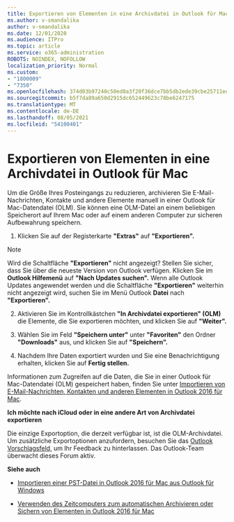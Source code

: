 ```yaml
---
title: Exportieren von Elementen in eine Archivdatei in Outlook für Mac
ms.author: v-smandalika
author: v-smandalika
ms.date: 12/01/2020
ms.audience: ITPro
ms.topic: article
ms.service: o365-administration
ROBOTS: NOINDEX, NOFOLLOW
localization_priority: Normal
ms.custom:
- "1800009"
- "7350"
ms.openlocfilehash: 374d03b97240c50ed8a3f20f36dce7bb5db2ede39cbe25711ed615efdbe1ac93
ms.sourcegitcommit: b5f7da89a650d2915dc652449623c78be6247175
ms.translationtype: MT
ms.contentlocale: de-DE
ms.lasthandoff: 08/05/2021
ms.locfileid: "54100401"
---
```

# <a name="export-items-to-an-archive-file-in-outlook-for-mac"></a>Exportieren von Elementen in eine Archivdatei in Outlook für Mac

Um die Größe Ihres Posteingangs zu reduzieren, archivieren Sie E-Mail-Nachrichten, Kontakte und andere Elemente manuell in einer Outlook für Mac-Datendatei (OLM). Sie können eine OLM-Datei an einem beliebigen Speicherort auf Ihrem Mac oder auf einem anderen Computer zur sicheren Aufbewahrung speichern.

1. Klicken Sie auf der Registerkarte **"Extras"** auf **"Exportieren".**

> [!NOTE]
> Wird die Schaltfläche **"Exportieren"** nicht angezeigt? Stellen Sie sicher, dass Sie über die neueste Version von Outlook verfügen. Klicken Sie im **Outlook Hilfemenü** auf **"Nach Updates suchen".** Wenn alle Outlook Updates angewendet werden und die Schaltfläche **"Exportieren"** weiterhin nicht angezeigt wird, suchen Sie im Menü Outlook **Datei** nach **"Exportieren".**

2. Aktivieren Sie im Kontrollkästchen **"In Archivdatei exportieren" (OLM)** die Elemente, die Sie exportieren möchten, und klicken Sie auf **"Weiter".**

3. Wählen Sie im Feld **"Speichern unter"** unter **"Favoriten"** den Ordner **"Downloads"** aus, und klicken Sie auf **"Speichern".**

4. Nachdem Ihre Daten exportiert wurden und Sie eine Benachrichtigung erhalten, klicken Sie auf **Fertig stellen.**

Informationen zum Zugreifen auf die Daten, die Sie in einer Outlook für Mac-Datendatei (OLM) gespeichert haben, finden Sie unter [Importieren von E-Mail-Nachrichten, Kontakten und anderen Elementen in Outlook 2016 für Mac](https://support.microsoft.com/office/import-and-export-outlook-email-contacts-and-calendar-92577192-3881-4502-b79d-c3bbada6c8ef#ID0EAACAAA=macOS).

**Ich möchte nach iCloud oder in eine andere Art von Archivdatei exportieren**

Die einzige Exportoption, die derzeit verfügbar ist, ist die OLM-Archivdatei. Um zusätzliche Exportoptionen anzufordern, besuchen Sie das [Outlook Vorschlagsfeld,](https://outlook.uservoice.com/) um Ihr Feedback zu hinterlassen. Das Outlook-Team überwacht dieses Forum aktiv.

**Siehe auch**

- [Importieren einer PST-Datei in Outlook 2016 für Mac aus Outlook für Windows](https://support.microsoft.com/office/import-a-pst-file-into-outlook-for-mac-from-outlook-for-windows-b4a6a1d6-94bb-4c85-a4fc-a83dc690e18c)

- [Verwenden des Zeitcomputers zum automatischen Archivieren oder Sichern von Elementen in Outlook 2016 für Mac](https://support.microsoft.com/office/automatically-archive-or-back-up-outlook-for-mac-items-441fcce5-2262-4b64-ac8c-fa949df989f5)
